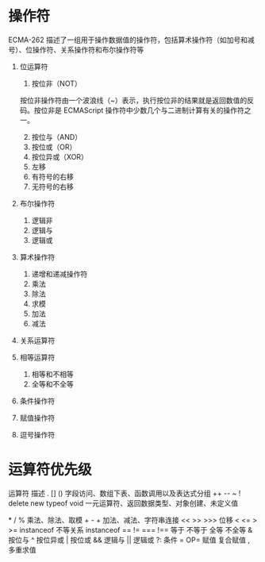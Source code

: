 # 操作符

ECMA-262 描述了一组用于操作数据值的操作符，包括算术操作符（如加号和减号）、位操作符、关系操作符和布尔操作符等

1. 位运算符

   1. 按位非（NOT）

   按位非操作符由一个波浪线（~）表示，执行按位非的结果就是返回数值的反码。按位非是 ECMAScript 操作符中少数几个与二进制计算有关的操作符之一。

   2. 按位与（AND）
   3. 按位或（OR）
   4. 按位异或（XOR）
   5. 左移
   6. 有符号的右移
   7. 无符号的右移

2. 布尔操作符
   1. 逻辑非
   2. 逻辑与
   3. 逻辑或
3. 算术操作符
   1. 递增和递减操作符
   2. 乘法
   3. 除法
   4. 求模
   5. 加法
   6. 减法
4. 关系运算符

5. 相等运算符

   1. 相等和不相等
   2. 全等和不全等

6. 条件操作符

7. 赋值操作符

8. 逗号操作符

# 运算符优先级

运算符 描述
. \[\] \(\) 字段访问、数组下表、函数调用以及表达式分组
++ -- ~ ! delete new typeof void 一元运算符、返回数据类型、对象创建、未定义值

\* / % 乘法、除法、取模
\+ - \+ 加法、减法、字符串连接
<< >> >>> 位移
< <= > >= instanceof 不等关系 instanceof
== != === !== 等于 不等于 全等 不全等
& 按位与
^ 按位异或
| 按位或
&& 逻辑与
|| 逻辑或
?: 条件
= OP= 赋值 复合赋值
, 多重求值
